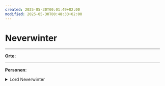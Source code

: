 ```yaml
---
created: 2025-05-30T00:01:49+02:00
modified: 2025-05-30T00:48:33+02:00
---
```


# Neverwinter

* * *

**Orte:**


* * *

**Personen:**
<details><summary>Lord Neverwinter</summary>wir haben in Session 5 einen versiegelten Brief für ihn von Anders erhalten.</details>
